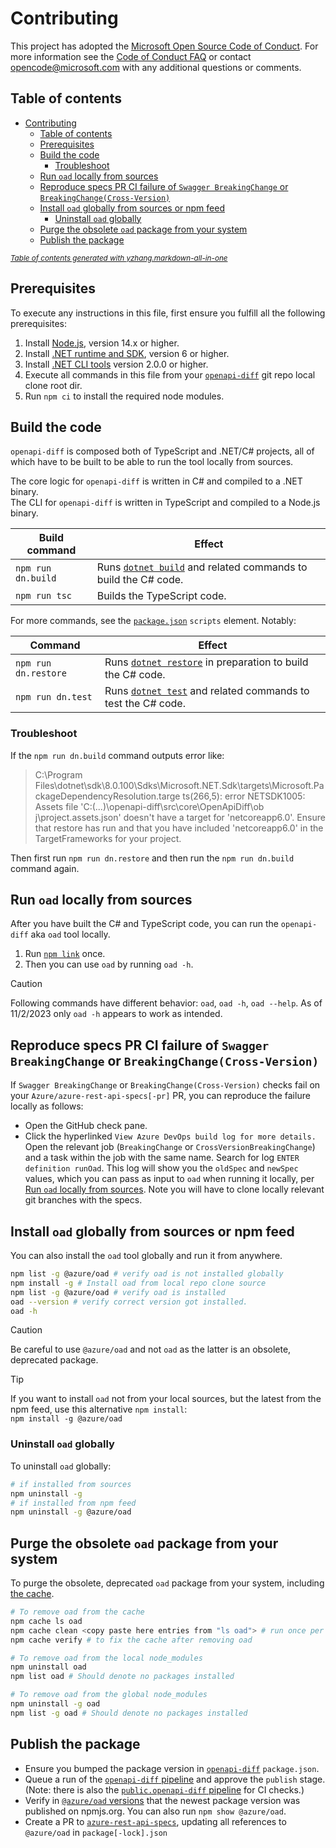 # Contributing

This project has adopted the [Microsoft Open Source Code of Conduct](https://opensource.microsoft.com/codeofconduct/).
For more information see the [Code of Conduct FAQ](https://opensource.microsoft.com/codeofconduct/faq/) or contact
[opencode@microsoft.com](mailto:opencode@microsoft.com) with any additional questions or comments.

## Table of contents

- [Contributing](#contributing)
  - [Table of contents](#table-of-contents)
  - [Prerequisites](#prerequisites)
  - [Build the code](#build-the-code)
    - [Troubleshoot](#troubleshoot)
  - [Run `oad` locally from sources](#run-oad-locally-from-sources)
  - [Reproduce specs PR CI failure of `Swagger BreakingChange` or `BreakingChange(Cross-Version)`](#reproduce-specs-pr-ci-failure-of-swagger-breakingchange-or-breakingchangecross-version)
  - [Install `oad` globally from sources or npm feed](#install-oad-globally-from-sources-or-npm-feed)
    - [Uninstall `oad` globally](#uninstall-oad-globally)
  - [Purge the obsolete `oad` package from your system](#purge-the-obsolete-oad-package-from-your-system)
  - [Publish the package](#publish-the-package)

<!-- One of the few situations where usage of HTML is justified and it is not sanitized away by GitHub -->
<!-- markdownlint-disable MD033 -->
<small><i><a href='https://marketplace.visualstudio.com/items?itemName=yzhang.markdown-all-in-one'>
Table of contents generated with yzhang.markdown-all-in-one</a></i></small>

## Prerequisites

To execute any instructions in this file, first ensure you fulfill all the following prerequisites:

1. Install [Node.js](https://nodejs.org/), version 14.x or higher.
1. Install [.NET runtime and SDK](https://aka.ms/dotnet-download), version 6 or higher.
1. Install [.NET CLI tools](https://github.com/dotnet/cli/releases) version 2.0.0 or higher.
1. Execute all commands in this file from your [`openapi-diff`] git repo local clone root dir.
1. Run `npm ci` to install the required node modules.

## Build the code

`openapi-diff` is composed both of TypeScript and .NET/C# projects, all of which have to be built
to be able to run the tool locally from sources.

The core logic for `openapi-diff` is written in C# and compiled to a .NET binary.  
The CLI for `openapi-diff` is written in TypeScript and compiled to a Node.js binary.

| Build command | Effect |
|-|-|
| `npm run dn.build` | Runs [`dotnet build`] and related commands to build the C# code. |
| `npm run tsc` | Builds the TypeScript code. |

For more commands, see the [`package.json`](/package.json) `scripts` element.
Notably:

| Command | Effect |
|-|-|
| `npm run dn.restore` | Runs [`dotnet restore`] in preparation to build the C# code. |
| `npm run dn.test` | Runs [`dotnet test`] and related commands to test the C# code. |

### Troubleshoot

If the `npm run dn.build` command outputs error like:

> C:\Program Files\dotnet\sdk\8.0.100\Sdks\Microsoft.NET.Sdk\targets\Microsoft.PackageDependencyResolution.targe
       ts(266,5): error NETSDK1005: Assets file 'C:\(...)\openapi-diff\src\core\OpenApiDiff\ob
       j\project.assets.json' doesn't have a target for 'netcoreapp6.0'. Ensure that restore has run and that you have
       included 'netcoreapp6.0' in the TargetFrameworks for your project.

Then first run `npm run dn.restore` and then run the `npm run dn.build` command again.

## Run `oad` locally from sources

After you have built the C# and TypeScript code, you can run the `openapi-diff` aka `oad` tool locally.

1. Run [`npm link`] once.
2. Then you can use `oad` by running `oad -h`.

> [!CAUTION]
> Following commands have different behavior: `oad`, `oad -h`, `oad --help`.
> As of 11/2/2023 only `oad -h` appears to work as intended.

## Reproduce specs PR CI failure of `Swagger BreakingChange` or `BreakingChange(Cross-Version)`

If `Swagger BreakingChange` or  `BreakingChange(Cross-Version)` checks fail on your `Azure/azure-rest-api-specs[-pr]` PR,
you can reproduce the failure locally as follows:

- Open the GitHub check pane.
- Click the hyperlinked `View Azure DevOps build log for more details.` Open the relevant job (`BreakingChange` or `CrossVersionBreakingChange`)
  and a task within the job with the same name. Search for log `ENTER definition runOad`.
  This log will show you the `oldSpec` and `newSpec` values, which you can pass as input to `oad` when running it locally,
  per [Run `oad` locally from sources](#run-oad-locally-from-sources). 
  Note you will have to clone locally relevant git branches with the specs.

## Install `oad` globally from sources or npm feed

You can also install the `oad` tool globally and run it from anywhere.

```sh
npm list -g @azure/oad # verify oad is not installed globally
npm install -g # Install oad from local repo clone source
npm list -g @azure/oad # verify oad is installed 
oad --version # verify correct version got installed.
oad -h
```

> [!CAUTION]  
> Be careful to use `@azure/oad` and not `oad` as the latter is an obsolete, deprecated package.
<!-- markdownlint-disable MD028 -->
<!-- Disabling warning about empty line inside blockquote -->
> [!TIP]
> If you want to install `oad` not from your local sources, but the latest from the npm feed,
> use this alternative `npm install`:  
> `npm install -g @azure/oad`

### Uninstall `oad` globally

To uninstall `oad` globally:

``` sh
# if installed from sources
npm uninstall -g 
# if installed from npm feed
npm uninstall -g @azure/oad
```

## Purge the obsolete `oad` package from your system

To purge the obsolete, deprecated `oad` package from your system, including [the cache].

``` sh
# To remove oad from the cache
npm cache ls oad 
npm cache clean <copy paste here entries from "ls oad"> # run once per each entry from "ls oad"
npm cache verify # to fix the cache after removing oad

# To remove oad from the local node_modules
npm uninstall oad
npm list oad # Should denote no packages installed

# To remove oad from the global node_modules
npm uninstall -g oad
npm list -g oad # Should denote no packages installed
```

## Publish the package

- Ensure you bumped the package version in [`openapi-diff`] `package.json`.
- Queue a run of the [`openapi-diff` pipeline] and approve the `publish` stage. (Note: there is also the [`public.openapi-diff` pipeline] for CI checks.)
- Verify in [`@azure/oad` versions] that the newest package version was published on npmjs.org. You can also run `npm show @azure/oad`.
- Create a PR to [`azure-rest-api-specs`], updating all references to `@azure/oad` in `package[-lock].json`

[`@azure/oad` versions]: https://www.npmjs.com/package/@azure/oad?activeTab=versions
[`dotnet build`]: https://learn.microsoft.com/en-us/dotnet/core/tools/dotnet-build
[`dotnet restore`]: https://learn.microsoft.com/en-us/dotnet/core/tools/dotnet-restore
[`dotnet test`]: https://learn.microsoft.com/en-us/dotnet/core/tools/dotnet-test
[`npm link`]: https://docs.npmjs.com/cli/v10/commands/npm-link
[`openapi-diff` pipeline]: https://dev.azure.com/azure-sdk/internal/_build/index?definitionId=7030
[`openapi-diff`]: https://github.com/Azure/openapi-diff
[`public.openapi-diff` pipeline]: https://dev.azure.com/azure-sdk/public/_build?definitionId=135&_a=summary
[the cache]: https://docs.npmjs.com/cli/v10/configuring-npm/folders#cache
[`azure-rest-api-specs`]: https://github.com/Azure/azure-rest-api-specs
